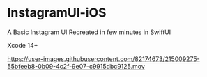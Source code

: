# InstagramUI-iOS
A Basic Instagram UI Recreated in few minutes in SwiftUI

Xcode 14+

https://user-images.githubusercontent.com/82174673/215009275-55bfeeb8-0b09-4c2f-9e07-c9915dbc9125.mov

